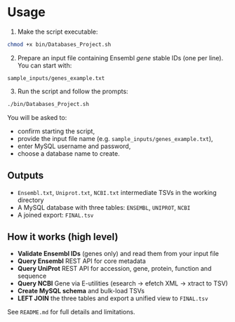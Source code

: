 # Usage

1) Make the script executable:

```bash
chmod +x bin/Databases_Project.sh
```

2) Prepare an input file containing Ensembl *gene* stable IDs (one per line). You can start with:

```
sample_inputs/genes_example.txt
```

3) Run the script and follow the prompts:

```bash
./bin/Databases_Project.sh
```

You will be asked to:
- confirm starting the script,
- provide the input file name (e.g. `sample_inputs/genes_example.txt`),
- enter MySQL username and password,
- choose a database name to create.

## Outputs

- `Ensembl.txt`, `Uniprot.txt`, `NCBI.txt` intermediate TSVs in the working directory
- A MySQL database with three tables: `ENSEMBL`, `UNIPROT`, `NCBI`
- A joined export: `FINAL.tsv`

## How it works (high level)

- **Validate Ensembl IDs** (genes only) and read them from your input file
- **Query Ensembl** REST API for core metadata
- **Query UniProt** REST API for accession, gene, protein, function and sequence
- **Query NCBI** Gene via E-utilities (esearch → efetch XML → xtract to TSV)
- **Create MySQL schema** and bulk-load TSVs
- **LEFT JOIN** the three tables and export a unified view to `FINAL.tsv`

See `README.md` for full details and limitations.
